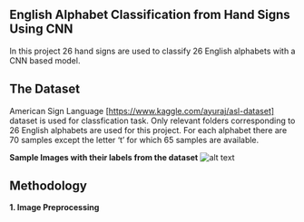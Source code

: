 ## English Alphabet Classification from Hand Signs Using CNN

In   this   project   26   hand   signs   are   used   to   classify   26   English alphabets with a CNN based model.

## The Dataset

American Sign Language [https://www.kaggle.com/ayuraj/asl-dataset] dataset   is   used   for   classfication   task.   Only   relevant   folders
corresponding to 26 English alphabets are used for this project. For each alphabet there are 70 samples except the letter ‘t’ for which 65 samples are available.

**Sample Images with their labels from the dataset**
![alt text](https://github.com/tintin85/English-Alphabet-Classification-from-Hand-Signs-Using-CNN/blob/master/input_image.png)

## Methodology

**1. Image Preprocessing**
